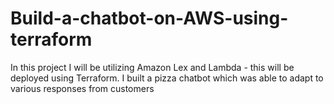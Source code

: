 # Build-a-chatbot-on-AWS-using-terraform
In this project I will be utilizing Amazon Lex and Lambda - this will be deployed using Terraform. I built a pizza chatbot which was able to adapt to various responses from customers
